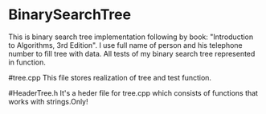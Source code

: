 # BinarySearchTree

This is binary search tree implementation following by book: "Introduction to Algorithms, 3rd Edition".
I use full name of person and his telephone number to fill tree with data.
All tests of my binary search tree represented in <treeTest> function.

#tree.cpp
This file stores realization of tree and test function.

#HeaderTree.h
It's a heder file for tree.cpp which consists of functions that works with strings.Only!
